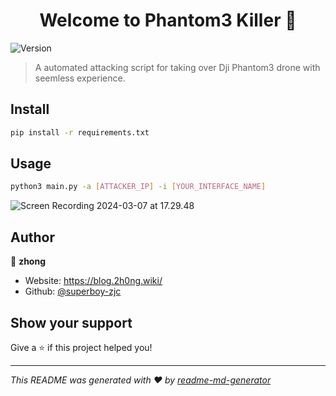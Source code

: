 <h1 align="center">Welcome to Phantom3 Killer 👋</h1>
<p>
  <img alt="Version" src="https://img.shields.io/badge/version-1.0.0-blue.svg?cacheSeconds=2592000" />
</p>

> A automated attacking script for taking over Dji Phantom3 drone with seemless experience.

## Install

```sh
pip install -r requirements.txt
```

## Usage

```sh
python3 main.py -a [ATTACKER_IP] -i [YOUR_INTERFACE_NAME]
```

![Screen Recording 2024-03-07 at 17.29.48](https://api.2h0ng.wiki:443/noteimages/2024/03/07/17-35-48-e4207eef704f09388649d0e25e4d106e.gif)

## Author

👤 **zhong**

* Website: https://blog.2h0ng.wiki/
* Github: [@superboy-zjc](https://github.com/superboy-zjc)

## Show your support

Give a ⭐️ if this project helped you!

***
_This README was generated with ❤️ by [readme-md-generator](https://github.com/kefranabg/readme-md-generator)_